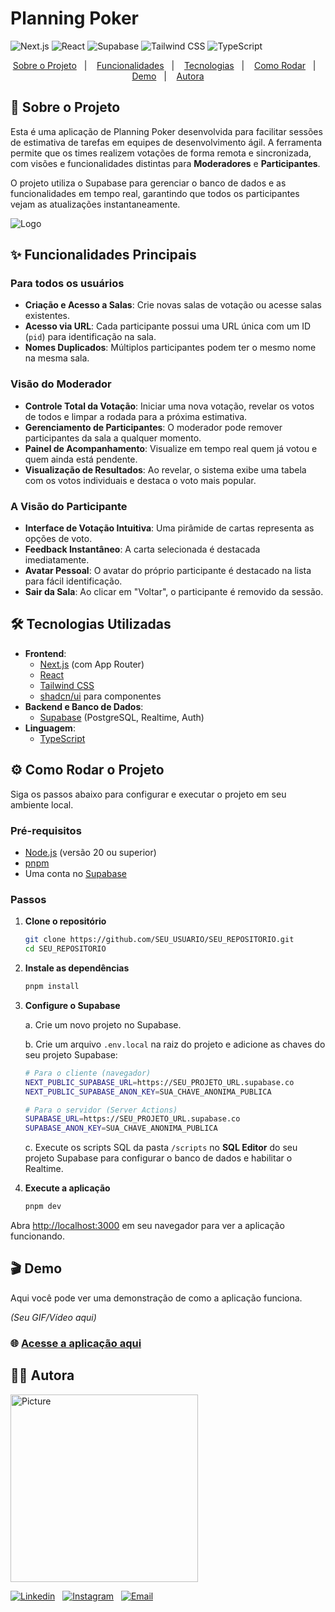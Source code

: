 # Planning Poker

![Next.js](https://img.shields.io/badge/Next.js-000000?style=plastic&logo=nextdotjs&logoColor=white)
![React](https://img.shields.io/badge/React-20232A?style=plastic&logo=react&logoColor=61DAFB)
![Supabase](https://img.shields.io/badge/Supabase-3ECF8E?style=plastic&logo=supabase&logoColor=white)
![Tailwind CSS](https://img.shields.io/badge/Tailwind_CSS-38B2AC?style=plastic&logo=tailwind-css&logoColor=white)
![TypeScript](https://img.shields.io/badge/TypeScript-007ACC?style=plastic&logo=typescript&logoColor=white)

<p align="center">
  <a href="#-sobre-o-projeto">Sobre o Projeto</a>&nbsp;&nbsp;&nbsp;|&nbsp;&nbsp;&nbsp;
  <a href="#-funcionalidades-principais">Funcionalidades</a>&nbsp;&nbsp;&nbsp;|&nbsp;&nbsp;&nbsp;
  <a href="#️-tecnologias-utilizadas">Tecnologias</a>&nbsp;&nbsp;&nbsp;|&nbsp;&nbsp;&nbsp;
  <a href="#-como-rodar-o-projeto">Como Rodar</a>&nbsp;&nbsp;&nbsp;|&nbsp;&nbsp;&nbsp;
  <a href="#-demo">Demo</a>&nbsp;&nbsp;&nbsp;|&nbsp;&nbsp;&nbsp;
  <a href="#-autora">Autora</a>
</p>

## 🚀 Sobre o Projeto

Esta é uma aplicação de Planning Poker desenvolvida para facilitar sessões de estimativa de tarefas em equipes de desenvolvimento ágil. A ferramenta permite que os times realizem votações de forma remota e sincronizada, com visões e funcionalidades distintas para **Moderadores** e **Participantes**.

O projeto utiliza o Supabase para gerenciar o banco de dados e as funcionalidades em tempo real, garantindo que todos os participantes vejam as atualizações instantaneamente.

![Logo](https://ik.imagekit.io/l7cwocexhc/readme/planning-poker_PTK2P9Uck.png?updatedAt=1760798984812)

## ✨ Funcionalidades Principais

### Para todos os usuários

- **Criação e Acesso a Salas**: Crie novas salas de votação ou acesse salas existentes.
- **Acesso via URL**: Cada participante possui uma URL única com um ID (`pid`) para identificação na sala.
- **Nomes Duplicados**: Múltiplos participantes podem ter o mesmo nome na mesma sala.

### Visão do Moderador

- **Controle Total da Votação**: Iniciar uma nova votação, revelar os votos de todos e limpar a rodada para a próxima estimativa.
- **Gerenciamento de Participantes**: O moderador pode remover participantes da sala a qualquer momento.
- **Painel de Acompanhamento**: Visualize em tempo real quem já votou e quem ainda está pendente.
- **Visualização de Resultados**: Ao revelar, o sistema exibe uma tabela com os votos individuais e destaca o voto mais popular.

### A Visão do Participante

- **Interface de Votação Intuitiva**: Uma pirâmide de cartas representa as opções de voto.
- **Feedback Instantâneo**: A carta selecionada é destacada imediatamente.
- **Avatar Pessoal**: O avatar do próprio participante é destacado na lista para fácil identificação.
- **Sair da Sala**: Ao clicar em "Voltar", o participante é removido da sessão.

## 🛠️ Tecnologias Utilizadas

- **Frontend**:
  - [Next.js](https://nextjs.org/) (com App Router)
  - [React](https://react.dev/)
  - [Tailwind CSS](https://tailwindcss.com/)
  - [shadcn/ui](https://ui.shadcn.com/) para componentes
- **Backend e Banco de Dados**:
  - [Supabase](https://supabase.com/) (PostgreSQL, Realtime, Auth)
- **Linguagem**:
  - [TypeScript](https://www.typescriptlang.org/)

## ⚙️ Como Rodar o Projeto

Siga os passos abaixo para configurar e executar o projeto em seu ambiente local.

### Pré-requisitos

- [Node.js](https://nodejs.org/en) (versão 20 ou superior)
- [pnpm](https://pnpm.io/installation)
- Uma conta no [Supabase](https://supabase.com/)

### Passos

1.  **Clone o repositório**

    ```bash
    git clone https://github.com/SEU_USUARIO/SEU_REPOSITORIO.git
    cd SEU_REPOSITORIO
    ```

2.  **Instale as dependências**

    ```bash
    pnpm install
    ```

3.  **Configure o Supabase**

    a. Crie um novo projeto no Supabase.

    b. Crie um arquivo `.env.local` na raiz do projeto e adicione as chaves do seu projeto Supabase:

    ```bash
    # Para o cliente (navegador)
    NEXT_PUBLIC_SUPABASE_URL=https://SEU_PROJETO_URL.supabase.co
    NEXT_PUBLIC_SUPABASE_ANON_KEY=SUA_CHAVE_ANONIMA_PUBLICA

    # Para o servidor (Server Actions)
    SUPABASE_URL=https://SEU_PROJETO_URL.supabase.co
    SUPABASE_ANON_KEY=SUA_CHAVE_ANONIMA_PUBLICA
    ```

    c. Execute os scripts SQL da pasta `/scripts` no **SQL Editor** do seu projeto Supabase para configurar o banco de dados e habilitar o Realtime.

4.  **Execute a aplicação**
    ```bash
    pnpm dev
    ```

Abra [http://localhost:3000](http://localhost:3000) em seu navegador para ver a aplicação funcionando.

## 🎬 Demo

Aqui você pode ver uma demonstração de como a aplicação funciona.

_(Seu GIF/Vídeo aqui)_

### 🌐 [Acesse a aplicação aqui](https://planning-poker-nl.vercel.app/)

## 👩‍💼 Autora

<img src="https://ik.imagekit.io/l7cwocexhc/me/autora_Qd2U70jkF.png?updatedAt=1760798608999" width="300px;" alt="Picture"/>

[![Linkedin](https://img.shields.io/badge/-Linkedin-732a7b?style=plastic&logo=Linkedin&logoColor=white&link=https://www.linkedin.com/in/nlnadialigia/)](https://www.linkedin.com/in/nlnadialigia)&nbsp;&nbsp;
[![Instagram](https://img.shields.io/badge/Instagram-732a7b?style=plastic&logo=instagram&logoColor=white)](https://www.instagram.com/nl.nadia.ligia)&nbsp;&nbsp;
[![Email](https://img.shields.io/badge/-Email-732a7b?style=plastic&logo=Gmail&logoColor=white&link=mailto:nlnadialigia@gmail.com)](mailto:nlnadialigia@gmail.com)&nbsp;&nbsp;
